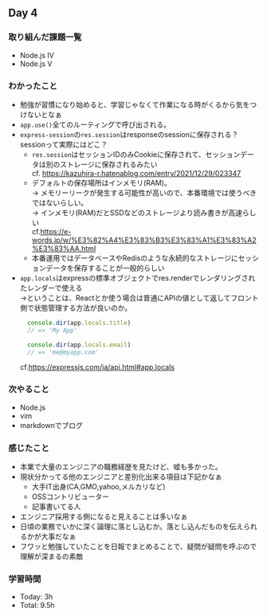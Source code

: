 ## Day 4

### 取り組んだ課題一覧
- Node.js IV
- Node.js V

### わかったこと
- 勉強が習慣になり始めると、学習じゃなくて作業になる時がくるから気をつけないとなぁ  
- `app.use()`全てのルーティングで呼び出される。  
- `express-session`の`res.session`はresponseのsessionに保存される？  
 sessionって実際にはどこ？
  - `res.session`はセッションIDのみCookieに保存されて、セッションデータは別のストレージに保存されるみたい  
   cf. https://kazuhira-r.hatenablog.com/entry/2021/12/29/023347
  - デフォルトの保存場所はインメモリ(RAM)。  
    → メモリーリークが発生する可能性が高いので、本番環境では使うべきではないらしい。  
    → インメモリ(RAM)だとSSDなどのストレージより読み書きが高速らしい  
    cf.https://e-words.jp/w/%E3%82%A4%E3%83%B3%E3%83%A1%E3%83%A2%E3%83%AA.html
  - 本番運用ではデータベースやRedisのような永続的なストレージにセッションデータを保存することが一般的らしい
- `app.locals`はexpressの標準オブジェクトでres.renderでレンダリングされたレンダーで使える  
  →ということは、Reactとか使う場合は普通にAPIの値として返してフロント側で状態管理する方法が良いのか。 
  ```javascript
    console.dir(app.locals.title)
    // => 'My App'

    console.dir(app.locals.email)
    // => 'me@myapp.com'
    ```
  cf.https://expressjs.com/ja/api.html#app.locals

### 次やること
- Node.js
- vim
- markdownでブログ

### 感じたこと
- 本業で大量のエンジニアの職務経歴を見たけど、嘘も多かった。
- 現状分かってる他のエンジニアと差別化出来る項目は下記かなぁ
  - 大手IT出身(CA,GMO,yahoo,メルカリなど)
  - OSSコントリビューター
  - 記事書いてる人
- エンジニア採用する側になると見えることは多いなぁ
- 日頃の業務でいかに深く論理に落とし込むか。落とし込んだものを伝えられるかが大事だなぁ
- フワッと勉強していたことを日報でまとめることで、疑問が疑問を呼ぶので理解が深まるの素敵

### 学習時間
- Today: 3h
- Total: 9.5h  
